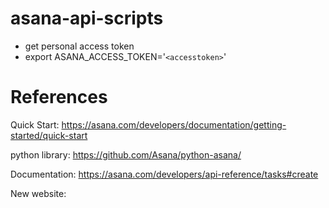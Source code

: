 # asana-api-scripts

- get personal access token
- export ASANA_ACCESS_TOKEN='`<accesstoken>`'

# References
Quick Start:
https://asana.com/developers/documentation/getting-started/quick-start

python library:
https://github.com/Asana/python-asana/

Documentation:
https://asana.com/developers/api-reference/tasks#create

New website:
